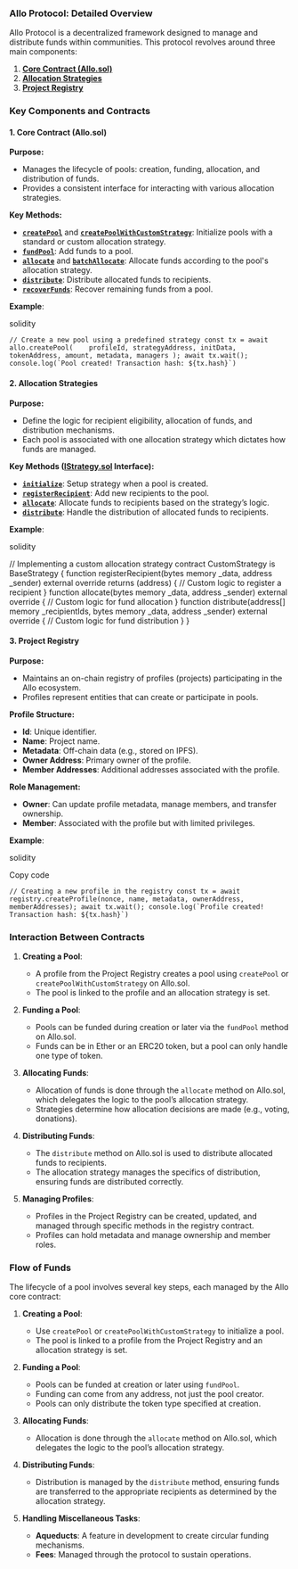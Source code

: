 

### Allo Protocol: Detailed Overview

Allo Protocol is a decentralized framework designed to manage and distribute funds within communities. This protocol revolves around three main components:

1. **[Core Contract (Allo.sol)](https://github.com/allo-protocol/allo-core)**
2. **[Allocation Strategies](https://github.com/allo-protocol/allo-strategies)**
3. **[Project Registry](https://github.com/allo-protocol/allo-registry)**

### Key Components and Contracts

#### 1. Core Contract (Allo.sol)

**Purpose:**

- Manages the lifecycle of pools: creation, funding, allocation, and distribution of funds.
- Provides a consistent interface for interacting with various allocation strategies.

**Key Methods:**

- **[`createPool`](https://github.com/allo-protocol/allo-core/blob/main/contracts/Allo.sol#L34)** and **[`createPoolWithCustomStrategy`](https://github.com/allo-protocol/allo-core/blob/main/contracts/Allo.sol#L62)**: Initialize pools with a standard or custom allocation strategy.
- **[`fundPool`](https://github.com/allo-protocol/allo-core/blob/main/contracts/Allo.sol#L98)**: Add funds to a pool.
- **[`allocate`](https://github.com/allo-protocol/allo-core/blob/main/contracts/Allo.sol#L129)** and **[`batchAllocate`](https://github.com/allo-protocol/allo-core/blob/main/contracts/Allo.sol#L158)**: Allocate funds according to the pool's allocation strategy.
- **[`distribute`](https://github.com/allo-protocol/allo-core/blob/main/contracts/Allo.sol#L185)**: Distribute allocated funds to recipients.
- **[`recoverFunds`](https://github.com/allo-protocol/allo-core/blob/main/contracts/Allo.sol#L202)**: Recover remaining funds from a pool.

**Example**:

solidity

``// Create a new pool using a predefined strategy const tx = await allo.createPool(    profileId, strategyAddress, initData, tokenAddress, amount, metadata, managers ); await tx.wait(); console.log(`Pool created! Transaction hash: ${tx.hash}`)``

#### 2. Allocation Strategies

**Purpose:**

- Define the logic for recipient eligibility, allocation of funds, and distribution mechanisms.
- Each pool is associated with one allocation strategy which dictates how funds are managed.

**Key Methods ([IStrategy.sol](https://github.com/allo-protocol/allo-strategies/blob/main/contracts/IStrategy.sol) Interface):**

- **[`initialize`](https://github.com/allo-protocol/allo-strategies/blob/main/contracts/IStrategy.sol#L19)**: Setup strategy when a pool is created.
- **[`registerRecipient`](https://github.com/allo-protocol/allo-strategies/blob/main/contracts/IStrategy.sol#L28)**: Add new recipients to the pool.
- **[`allocate`](https://github.com/allo-protocol/allo-strategies/blob/main/contracts/IStrategy.sol#L39)**: Allocate funds to recipients based on the strategy’s logic.
- **[`distribute`](https://github.com/allo-protocol/allo-strategies/blob/main/contracts/IStrategy.sol#L48)**: Handle the distribution of allocated funds to recipients.

**Example**:

solidity

// Implementing a custom allocation strategy contract CustomStrategy is BaseStrategy {     function registerRecipient(bytes memory _data, address _sender) external override returns (address) {         // Custom logic to register a recipient     }      function allocate(bytes memory _data, address _sender) external override {         // Custom logic for fund allocation     }      function distribute(address[] memory _recipientIds, bytes memory _data, address _sender) external override {         // Custom logic for fund distribution     } }

#### 3. Project Registry

**Purpose:**

- Maintains an on-chain registry of profiles (projects) participating in the Allo ecosystem.
- Profiles represent entities that can create or participate in pools.

**Profile Structure:**

- **Id**: Unique identifier.
- **Name**: Project name.
- **Metadata**: Off-chain data (e.g., stored on IPFS).
- **Owner Address**: Primary owner of the profile.
- **Member Addresses**: Additional addresses associated with the profile.

**Role Management:**

- **Owner**: Can update profile metadata, manage members, and transfer ownership.
- **Member**: Associated with the profile but with limited privileges.

**Example**:

solidity

Copy code

``// Creating a new profile in the registry const tx = await registry.createProfile(nonce, name, metadata, ownerAddress, memberAddresses); await tx.wait(); console.log(`Profile created! Transaction hash: ${tx.hash}`)``

### Interaction Between Contracts

1. **Creating a Pool**:
    
    - A profile from the Project Registry creates a pool using `createPool` or `createPoolWithCustomStrategy` on Allo.sol.
    - The pool is linked to the profile and an allocation strategy is set.

1. **Funding a Pool**:
    
    - Pools can be funded during creation or later via the `fundPool` method on Allo.sol.
    - Funds can be in Ether or an ERC20 token, but a pool can only handle one type of token.

1. **Allocating Funds**:
    
    - Allocation of funds is done through the `allocate` method on Allo.sol, which delegates the logic to the pool’s allocation strategy.
    - Strategies determine how allocation decisions are made (e.g., voting, donations).
4. **Distributing Funds**:
    
    - The `distribute` method on Allo.sol is used to distribute allocated funds to recipients.
    - The allocation strategy manages the specifics of distribution, ensuring funds are distributed correctly.
5. **Managing Profiles**:
    
    - Profiles in the Project Registry can be created, updated, and managed through specific methods in the registry contract.
    - Profiles can hold metadata and manage ownership and member roles.

### Flow of Funds

The lifecycle of a pool involves several key steps, each managed by the Allo core contract:

1. **Creating a Pool**:
    
    - Use `createPool` or `createPoolWithCustomStrategy` to initialize a pool.
    - The pool is linked to a profile from the Project Registry and an allocation strategy is set.
2. **Funding a Pool**:
    
    - Pools can be funded at creation or later using `fundPool`.
    - Funding can come from any address, not just the pool creator.
    - Pools can only distribute the token type specified at creation.
3. **Allocating Funds**:
    
    - Allocation is done through the `allocate` method on Allo.sol, which delegates the logic to the pool’s allocation strategy.
4. **Distributing Funds**:
    
    - Distribution is managed by the `distribute` method, ensuring funds are transferred to the appropriate recipients as determined by the allocation strategy.
5. **Handling Miscellaneous Tasks**:
    
    - **Aqueducts**: A feature in development to create circular funding mechanisms.
    - **Fees**: Managed through the protocol to sustain operations.


